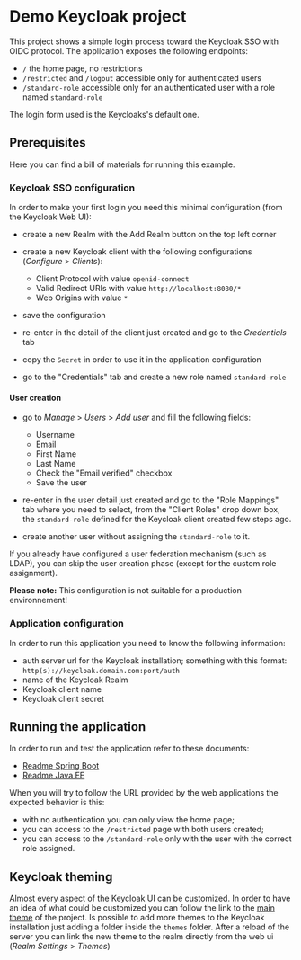 # Demo Keycloak project

This project shows a simple login process toward the Keycloak SSO with OIDC protocol.
The application exposes the following endpoints:

 - `/` the home page, no restrictions
 - `/restricted` and `/logout` accessible only for authenticated users
 - `/standard-role` accessible only for an authenticated user with a role named `standard-role`

The login form used is the Keycloaks's default one.

## Prerequisites

Here you can find a bill of materials for running this example.

### Keycloak SSO configuration

In order to make your first login you need this minimal configuration (from the Keycloak Web UI):

 - create a new Realm with the Add Realm button on the top left corner
 - create a new Keycloak client with the following configurations (_Configure_ > _Clients_):
   
     - Client Protocol with value  `openid-connect`
     - Valid Redirect URIs with value `http://localhost:8080/*`
     - Web Origins with value `*`
 - save the configuration
 - re-enter in the detail of the client just created and go to the _Credentials_ tab
 - copy the `Secret` in order to use it in the application configuration
 - go to the "Credentials" tab and create a new role named `standard-role`

#### User creation

 - go to _Manage_ > _Users_ > _Add user_ and fill the following fields:
   
     - Username
     - Email
     - First Name
     - Last Name
     - Check the "Email verified" checkbox
     - Save the user
 - re-enter in the user detail just created and go to the "Role Mappings" tab where you need to select, from the "Client Roles" drop down box, the `standard-role` defined for the Keycloak client created few steps ago.
 - create another user without assigning the `standard-role` to it.

If you already have configured a user federation mechanism (such as LDAP), you can skip the user creation phase (except for the custom role assignment).

**Please note:** This configuration is not suitable for a production environnement!

### Application configuration

In order to run this application you need to know the following  information:

 - auth server url for the Keycloak installation; something with this format: `http(s)://keycloak.domain.com:port/auth`
 - name of the Keycloak Realm
 - Keycloak client name
 - Keycloak client secret

## Running the application

In order to run and test the application refer to these documents:

 - [Readme Spring Boot](./demo-keycloak-sb/README.md)
 - [Readme Java EE](./demo-keycloak-ee/README.md)

When you will try to follow the URL provided by the web applications the expected behavior is this:

 - with no authentication you can only view the home page;
 - you can access to the `/restricted` page with both users created;
 - you can access to the `/standard-role` only with the user with the correct role assigned.

## Keycloak theming

Almost every aspect of the Keycloak UI can be customized. In order to have an idea of what could be customized you can follow the link to the [main theme](https://github.com/keycloak/keycloak/tree/18.0.2/themes/src/main/resources/theme/keycloak) of the project.
Is possible to add more themes to the Keycloak installation just adding a folder inside the `themes` folder.
After a reload of the server you can link the new theme to the realm directly from the web ui (_Realm Settings_ > _Themes_)


